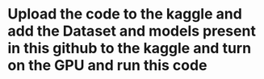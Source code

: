 # Upload the code to the kaggle and add the Dataset and models present in this github to the kaggle and turn on the GPU and run this code

